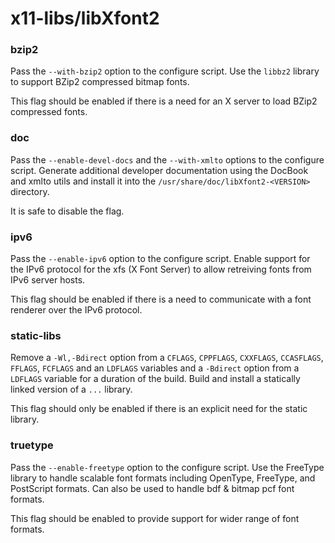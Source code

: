 # x11-libs/libXfont2

### bzip2
Pass the `--with-bzip2` option to the configure script. Use the `libbz2` library to support BZip2 compressed bitmap fonts.

This flag should be enabled if there is a need for an X server to load BZip2 compressed fonts.

### doc
Pass the `--enable-devel-docs` and the `--with-xmlto` options to the configure script. Generate additional developer documentation using the DocBook and xmlto utils and install it into the `/usr/share/doc/libXfont2-<VERSION>` directory.

It is safe to disable the flag.

### ipv6
Pass the `--enable-ipv6` option to the configure script. Enable support for the IPv6 protocol for the xfs (X Font Server) to allow retreiving fonts from IPv6 server hosts.

This flag should be enabled if there is a need to communicate with a font renderer over the IPv6 protocol.

### static-libs
Remove a `-Wl,-Bdirect` option from a `CFLAGS`, `CPPFLAGS`, `CXXFLAGS`, `CCASFLAGS`, `FFLAGS`, `FCFLAGS` and an `LDFLAGS` variables and a `-Bdirect` option from a `LDFLAGS` variable for a duration of the build. Build and install a statically linked version of a `...` library.

This flag should only be enabled if there is an explicit need for the static library.

### truetype
Pass the `--enable-freetype` option to the configure script. Use the FreeType library to handle scalable font formats including OpenType, FreeType, and PostScript formats. Can also be used to handle bdf & bitmap pcf font formats.

This flag should be enabled to provide support for wider range of font formats.
